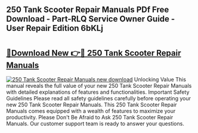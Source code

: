 ## 250 Tank Scooter Repair Manuals PDf Free Download - Part-RLQ Service Owner Guide - User Repair Edition 6bKLj

# <h2><a href="http://bc81910.oget.top/?id=250+Tank+Scooter+Repair+Manuals">🔗Download New 👉🔴 250 Tank Scooter Repair Manuals</a></h2>

[![250 Tank Scooter Repair Manuals new download](https://i.imgur.com/5g1atiW.png)](http://bc81910.oget.top/?id=250+Tank+Scooter+Repair+Manuals)
Unlocking Value This manual reveals the full value of your new 250 Tank Scooter Repair Manuals with detailed explanations of features and functionalities. Important Safety Guidelines Please read all safety guidelines carefully before operating your new 250 Tank Scooter Repair Manuals. This 250 Tank Scooter Repair Manuals comes equipped with a wealth of features to maximize your productivity. Please Don't Be Afraid to Ask 250 Tank Scooter Repair Manuals. Our customer support team is ready to answer your questions.

